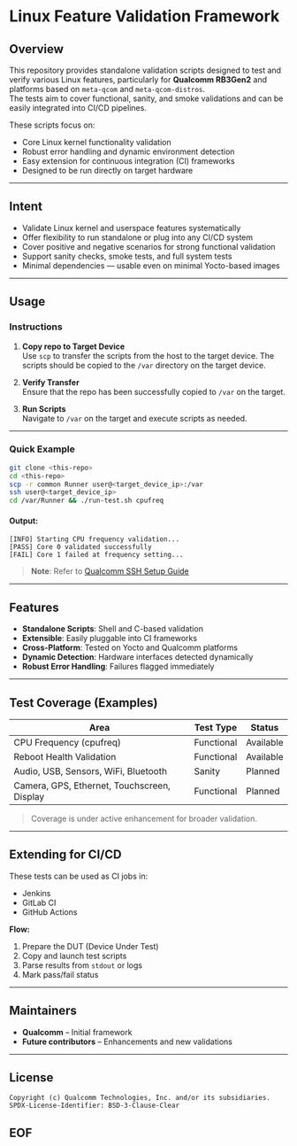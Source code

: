 # Linux Feature Validation Framework

## Overview

This repository provides standalone validation scripts designed to test and verify various Linux features, particularly for **Qualcomm RB3Gen2** and platforms based on `meta-qcom` and `meta-qcom-distros`.  
The tests aim to cover functional, sanity, and smoke validations and can be easily integrated into CI/CD pipelines.

These scripts focus on:

- Core Linux kernel functionality validation  
- Robust error handling and dynamic environment detection  
- Easy extension for continuous integration (CI) frameworks  
- Designed to be run directly on target hardware  

---

## Intent

- Validate Linux kernel and userspace features systematically  
- Offer flexibility to run standalone or plug into any CI/CD system  
- Cover positive and negative scenarios for strong functional validation  
- Support sanity checks, smoke tests, and full system tests  
- Minimal dependencies — usable even on minimal Yocto-based images  

---

## Usage

### Instructions

1. **Copy repo to Target Device**  
   Use `scp` to transfer the scripts from the host to the target device. The scripts should be copied to the `/var` directory on the target device.

2. **Verify Transfer**  
   Ensure that the repo has been successfully copied to `/var` on the target.

3. **Run Scripts**  
   Navigate to `/var` on the target and execute scripts as needed.

---

### Quick Example

```sh
git clone <this-repo>
cd <this-repo>
scp -r common Runner user@<target_device_ip>:/var
ssh user@<target_device_ip>
cd /var/Runner && ./run-test.sh cpufreq
```

#### Output:

```text
[INFO] Starting CPU frequency validation...
[PASS] Core 0 validated successfully
[FAIL] Core 1 failed at frequency setting...
```

> **Note**: Refer to [Qualcomm SSH Setup Guide](https://docs.qualcomm.com/bundle/publicresource/topics/80-70017-254/how_to.html#use-ssh)

---

## Features

- **Standalone Scripts**: Shell and C-based validation  
- **Extensible**: Easily pluggable into CI frameworks  
- **Cross-Platform**: Tested on Yocto and Qualcomm platforms  
- **Dynamic Detection**: Hardware interfaces detected dynamically  
- **Robust Error Handling**: Failures flagged immediately  

---

## Test Coverage (Examples)

| Area                          | Test Type  | Status     |
|------------------------------|------------|------------|
| CPU Frequency (cpufreq)      | Functional | Available  |
| Reboot Health Validation     | Functional | Available  |
| Audio, USB, Sensors, WiFi, Bluetooth | Sanity     | Planned    |
| Camera, GPS, Ethernet, Touchscreen, Display | Functional | Planned    |

> Coverage is under active enhancement for broader validation.

---

## Extending for CI/CD

These tests can be used as CI jobs in:

- Jenkins  
- GitLab CI  
- GitHub Actions  

**Flow:**
1. Prepare the DUT (Device Under Test)  
2. Copy and launch test scripts  
3. Parse results from `stdout` or logs  
4. Mark pass/fail status  

---

## Maintainers

- **Qualcomm** – Initial framework  
- **Future contributors** – Enhancements and new validations  

---

## License

```
Copyright (c) Qualcomm Technologies, Inc. and/or its subsidiaries.  
SPDX-License-Identifier: BSD-3-Clause-Clear
```
## EOF
